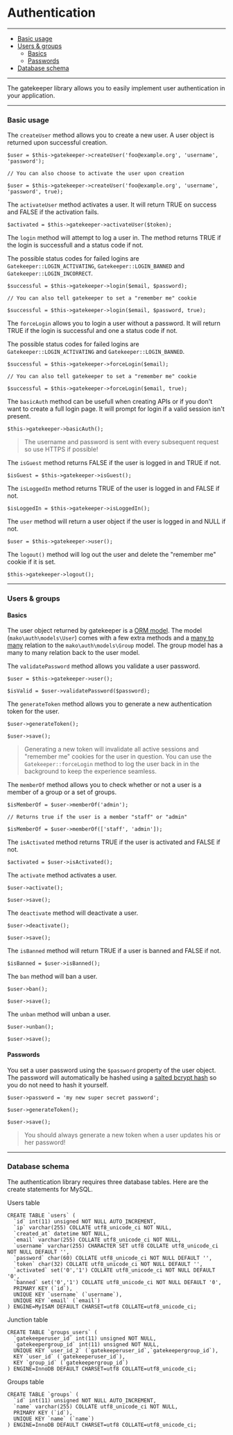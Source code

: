 # Authentication

--------------------------------------------------------

* [Basic usage](#basic_usage)
* [Users & groups](#users_and_groups)
	- [Basics](#users_and_groups_basics)
	- [Passwords](#users_and_groups_passwords)
* [Database schema](#database_schema)

--------------------------------------------------------

The gatekeeper library allows you to easily implement user authentication in your application.

--------------------------------------------------------

<a id="basic_usage"></a>

### Basic usage

The ```createUser``` method allows you to create a new user. A user object is returned upon successful creation.

	$user = $this->gatekeeper->createUser('foo@example.org', 'username', 'password');

	// You can also choose to activate the user upon creation

	$user = $this->gatekeeper->createUser('foo@example.org', 'username', 'password', true);

The ```activateUser``` method activates a user. It will return TRUE on success and FALSE if the activation fails.

	$activated = $this->gatekeeper->activateUser($token);

The ```login``` method will attempt to log a user in. The method returns TRUE if the login is successfull and a status code if not. 

The possible status codes for failed logins are ```Gatekeeper::LOGIN_ACTIVATING```, ```Gatekeeper::LOGIN_BANNED``` and ```Gatekeeper::LOGIN_INCORRECT```.

	$successful = $this->gatekeeper->login($email, $password);

	// You can also tell gatekeeper to set a "remember me" cookie

	$successful = $this->gatekeeper->login($email, $password, true);

The ```forceLogin``` allows you to login a user without a password. It will return TRUE if the login is successful and one a status code if not. 

The possible status codes for failed logins are ```Gatekeeper::LOGIN_ACTIVATING``` and ```Gatekeeper::LOGIN_BANNED```.

	$successful = $this->gatekeeper->forceLogin($email);

	// You can also tell gatekeeper to set a "remember me" cookie

	$successful = $this->gatekeeper->forceLogin($email, true);

The ```basicAuth``` method can be usefull when creating APIs or if you don't want to create a full login page. It will prompt for login if a valid session isn't present.

	$this->gatekeeper->basicAuth();

> The username and password is sent with every subsequent request so use HTTPS if possible!

The ```isGuest``` method returns FALSE if the user is logged in and TRUE if not.

	$isGuest = $this->gatekeeper->isGuest();

The ```isLoggedIn``` method returns TRUE of the user is logged in and FALSE if not.

	$isLoggedIn = $this->gatekeeper->isLoggedIn();

The ```user``` method will return a user object if the user is logged in and NULL if not.

	$user = $this->gatekeeper->user();

The ```logout()``` method will log out the user and delete the "remember me" cookie if it is set.

	$this->gatekeeper->logout();

--------------------------------------------------------

<a id="users_and_groups"></a>

### Users & groups

<a id="users_and_groups_basics"></a>

#### Basics

The user object returned by gatekeeper is a [ORM model](:base_url:/docs/:version:/databases:orm). The model (```mako\auth\models\User```) comes with a few extra methods and a [many to many](:base_url:/docs/:version:/databases:orm#relations:many_to_many) relation to the ```mako\auth\models\Group``` model. The group model has a many to many relation back to the user model.

The ```validatePassword``` method allows you validate a user password.

	$user = $this->gatekeeper->user();

	$isValid = $user->validatePassword($password);

The ```generateToken``` method allows you to generate a new authentication token for the user.

	$user->generateToken();

	$user->save();

> Generating a new token will invalidate all active sessions and "remember me" cookies for the user in question. You can use the ```Gatekeeper::forceLogin``` method to log the user back in in the background to keep the experience seamless.

The ```memberOf``` method allows you to check whether or not a user is a member of a group or a set of groups.

	$isMemberOf = $user->memberOf('admin');

	// Returns true if the user is a member "staff" or "admin"

	$isMemberOf = $user->memberOf(['staff', 'admin']);

The ```isActivated``` method returns TRUE if the user is activated and FALSE if not.

	$activated = $user->isActivated();

The ```activate``` method activates a user.

	$user->activate();

	$user->save();

The ```deactivate``` method will deactivate a user.

	$user->deactivate();

	$user->save();

The ```isBanned``` method will return TRUE if a user is banned and FALSE if not.

	$isBanned = $user->isBanned();

The ```ban``` method will ban a user.

	$user->ban();

	$user->save();

The ```unban``` method will unban a user.

	$user->unban();

	$user->save();

<a id="users_and_groups_passwords"></a>

#### Passwords

You set a user password using the ```$password``` property of the user object. The password will automatically be hashed using a [salted bcrypt hash](:base_url:/docs/:version:/learn-more:password-hashing) so you do not need to hash it yourself.

	$user->password = 'my new super secret password';

	$user->generateToken();

	$user->save();

> You should always generate a new token when a user updates his or her password!

--------------------------------------------------------

<a id="database_schema"></a>

### Database schema

The authentication library requires three database tables. Here are the create statements for MySQL.

Users table

	CREATE TABLE `users` (
	  `id` int(11) unsigned NOT NULL AUTO_INCREMENT,
	  `ip` varchar(255) COLLATE utf8_unicode_ci NOT NULL,
	  `created_at` datetime NOT NULL,
	  `email` varchar(255) COLLATE utf8_unicode_ci NOT NULL,
	  `username` varchar(255) CHARACTER SET utf8 COLLATE utf8_unicode_ci NOT NULL DEFAULT '',
	  `password` char(60) COLLATE utf8_unicode_ci NOT NULL DEFAULT '',
	  `token` char(32) COLLATE utf8_unicode_ci NOT NULL DEFAULT '',
	  `activated` set('0','1') COLLATE utf8_unicode_ci NOT NULL DEFAULT '0',
	  `banned` set('0','1') COLLATE utf8_unicode_ci NOT NULL DEFAULT '0',
	  PRIMARY KEY (`id`),
	  UNIQUE KEY `username` (`username`),
	  UNIQUE KEY `email` (`email`)
	) ENGINE=MyISAM DEFAULT CHARSET=utf8 COLLATE=utf8_unicode_ci;

Junction table

	CREATE TABLE `groups_users` (
	  `gatekeeperuser_id` int(11) unsigned NOT NULL,
	  `gatekeepergroup_id` int(11) unsigned NOT NULL,
	  UNIQUE KEY `user_id_2` (`gatekeeperuser_id`,`gatekeepergroup_id`),
	  KEY `user_id` (`gatekeeperuser_id`),
	  KEY `group_id` (`gatekeepergroup_id`)
	) ENGINE=InnoDB DEFAULT CHARSET=utf8 COLLATE=utf8_unicode_ci;

Groups table

	CREATE TABLE `groups` (
	  `id` int(11) unsigned NOT NULL AUTO_INCREMENT,
	  `name` varchar(255) COLLATE utf8_unicode_ci NOT NULL,
	  PRIMARY KEY (`id`),
	  UNIQUE KEY `name` (`name`)
	) ENGINE=InnoDB DEFAULT CHARSET=utf8 COLLATE=utf8_unicode_ci;